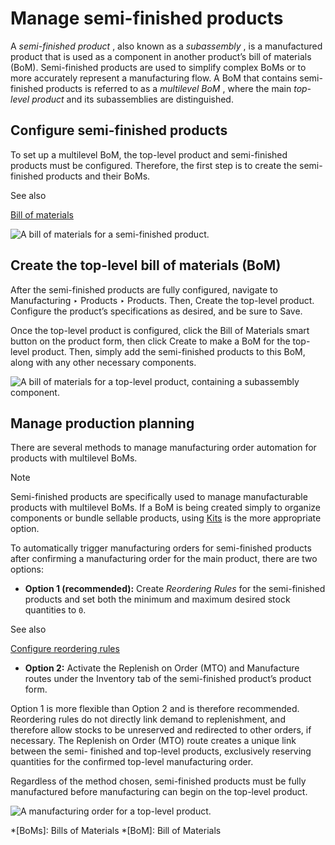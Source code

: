 # Manage semi-finished products

A _semi-finished product_ , also known as a _subassembly_ , is a manufactured
product that is used as a component in another product’s bill of materials
(BoM). Semi-finished products are used to simplify complex BoMs or to more
accurately represent a manufacturing flow. A BoM that contains semi-finished
products is referred to as a _multilevel BoM_ , where the main _top-level
product_ and its subassemblies are distinguished.

## Configure semi-finished products

To set up a multilevel BoM, the top-level product and semi-finished products
must be configured. Therefore, the first step is to create the semi-finished
products and their BoMs.

See also

[Bill of materials](bill_configuration.html)

![A bill of materials for a semi-finished
product.](../../../../_images/semifinished-product-bom.png)

## Create the top-level bill of materials (BoM)

After the semi-finished products are fully configured, navigate to
Manufacturing ‣ Products ‣ Products. Then, Create the top-level product.
Configure the product’s specifications as desired, and be sure to Save.

Once the top-level product is configured, click the Bill of Materials smart
button on the product form, then click Create to make a BoM for the top-level
product. Then, simply add the semi-finished products to this BoM, along with
any other necessary components.

![A bill of materials for a top-level product, containing a subassembly
component.](../../../../_images/custom-computer-bom.png)

## Manage production planning

There are several methods to manage manufacturing order automation for
products with multilevel BoMs.

Note

Semi-finished products are specifically used to manage manufacturable products
with multilevel BoMs. If a BoM is being created simply to organize components
or bundle sellable products, using [Kits](kit_shipping.html) is the more
appropriate option.

To automatically trigger manufacturing orders for semi-finished products after
confirming a manufacturing order for the main product, there are two options:

  * **Option 1 (recommended):** Create _Reordering Rules_ for the semi-finished products and set both the minimum and maximum desired stock quantities to `0`.

See also

[Configure reordering rules](../../purchase/products/reordering.html)

  * **Option 2:** Activate the Replenish on Order (MTO) and Manufacture routes under the Inventory tab of the semi-finished product’s product form.

Option 1 is more flexible than Option 2 and is therefore recommended.
Reordering rules do not directly link demand to replenishment, and therefore
allow stocks to be unreserved and redirected to other orders, if necessary.
The Replenish on Order (MTO) route creates a unique link between the semi-
finished and top-level products, exclusively reserving quantities for the
confirmed top-level manufacturing order.

Regardless of the method chosen, semi-finished products must be fully
manufactured before manufacturing can begin on the top-level product.

![A manufacturing order for a top-level
product.](../../../../_images/semifinished-on-mo.png)

  *[BoMs]: Bills of Materials
  *[BoM]: Bill of Materials

